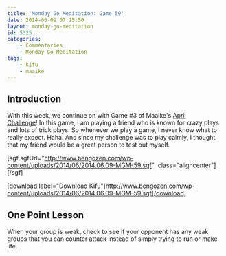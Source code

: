 ```yaml
---
title: 'Monday Go Meditation: Game 59'
date: 2014-06-09 07:15:50
layout: monday-go-meditation
id: 5325
categories:
	- Commentaries
	- Monday Go Meditation
tags:
	- kifu
	- maaike
---
```


## Introduction

With this week, we continue on with Game #3 of Maaike's [April Challenge](http://www.thegochallenge.blogspot.com.au/2014/04/april-challenge.html "Maaike")! In this game, I am playing a friend who is known for crazy plays and lots of trick plays. So whenever we play a game, I never know what to really expect. Haha. And since my challenge was to play calmly, I thought that my friend would be a great person to test out myself.

[sgf sgfUrl="http://www.bengozen.com/wp-content/uploads/2014/06/2014.06.09-MGM-59.sgf"  class="aligncenter"][/sgf]

[download label="Download Kifu"]http://www.bengozen.com/wp-content/uploads/2014/06/2014.06.09-MGM-59.sgf[/download]

## **One Point Lesson**

When your group is weak, check to see if your opponent has any weak groups that you can counter attack instead of simply trying to run or make life.
